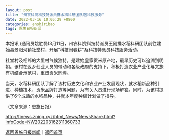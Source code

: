 ```yaml
---
layout: post
title: "州农科院科技特派员携水稻科研团队送科技服务"
date: 2022-03-16 10:05:29 +0800
categories: enshiribao
tags: 恩施日报新闻
---
```

<p>本报讯 (通讯员姚胜磊)3月11日，州农科院科技特派员王刚携水稻科研团队前往建始县景阳河镇社堂村，开展“科技闹春耕”及科技特派员科技服务活动。</p>
 <p>社堂村及相邻的大里村气候独特，是建始皇家贡米原产地，最早历史可以追溯到明朝。该村在返乡创业人员的带动和各级政府的支持下，积极打造农业产业化与文旅有机结合示范村，重塑贡米辉煌。</p>
 <p>当天，水稻科研团队了解了该村历史文化和农业产业发展现状，就水稻新品种引进、种植技术、贡米品牌打造等问题，为有关人员进行现场解答。同时，为该村提供了6个成熟的水稻品种，并就本年度种植计划做了指导。</p><p class="em_media">（文章来源：恩施日报）</p>

<http://finews.zning.xyz/html_News/NewsShare.html?infoCode=NW202203162311360733>

[返回恩施日报新闻](//finews.withounder.com/category/enshiribao.html)｜[返回首页](//finews.withounder.com/)